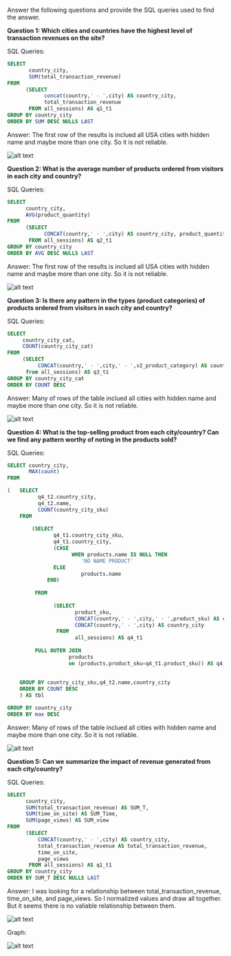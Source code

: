 Answer the following questions and provide the SQL queries used to find the answer.

    
**Question 1: Which cities and countries have the highest level of transaction revenues on the site?**


SQL Queries:
```SQL
SELECT 
       country_city,
       SUM(total_transaction_revenue)
FROM  
      (SELECT 
            concat(country,' - ',city) AS country_city, 
            total_transaction_revenue
       FROM all_sessions) AS q1_t1
GROUP BY country_city
ORDER BY SUM DESC NULLS LAST 
```


Answer: The first row of the results is inclued all USA cities with hidden name and maybe more than one city. So it is not reliable. 

![alt text](images/starting_with_questions_Q1.png)




**Question 2: What is the average number of products ordered from visitors in each city and country?**


SQL Queries:
```SQL
SELECT 
      country_city,
      AVG(product_quantity)
FROM  
      (SELECT 
            CONCAT(country,' - ',city) AS country_city, product_quantity
       FROM all_sessions) AS q2_t1
GROUP BY country_city
ORDER BY AVG DESC NULLS LAST 
```


Answer: The first row of the results is inclued all USA cities with hidden name and maybe more than one city. So it is not reliable. 

![alt text](images/starting_with_questions_Q2.png)



**Question 3: Is there any pattern in the types (product categories) of products ordered from visitors in each city and country?**


SQL Queries:
```SQL
SELECT  
     country_city_cat,
     COUNT(country_city_cat)
FROM 
     (SELECT 
          CONCAT(country,' - ',city,' - ',v2_product_category) AS country_city_cat
      from all_sessions) AS q3_t1
GROUP BY country_city_cat
ORDER BY COUNT DESC
```


Answer: Many of rows of the table inclued all cities with hidden name and maybe more than one city. So it is not reliable. 

![alt text](images/starting_with_questions_Q3.png)



**Question 4: What is the top-selling product from each city/country? Can we find any pattern worthy of noting in the products sold?**


SQL Queries:
```SQL
SELECT country_city,
       MAX(count)
FROM

(   SELECT  
          q4_t2.country_city,
    	  q4_t2.name,
    	  COUNT(country_city_sku)
    FROM  
    
        (SELECT 
    	       q4_t1.country_city_sku,
    		   q4_t1.country_city,
    	       (CASE 
    			     WHEN products.name IS NULL THEN
    	                'NO NAME PRODUCT' 
    	       ELSE
    	                products.name
    		 END) 
    	       
         FROM 
       
               (SELECT 
    		          product_sku,
    	              CONCAT(country,' - ',city,' - ',product_sku) AS country_city_sku,
                      CONCAT(country,' - ',city) AS country_city
                FROM 
    			      all_sessions) AS q4_t1
         
         FULL OUTER JOIN 
                    products 
    				on (products.product_sku=q4_t1.product_sku)) AS q4_t2
    
    
    GROUP BY country_city_sku,q4_t2.name,country_city
    ORDER BY COUNT DESC
    ) AS tbl	

GROUP BY country_city
ORDER BY max DESC
```


Answer: Many of rows of the table inclued all cities with hidden name and maybe more than one city. So it is not reliable. 

![alt text](images/starting_with_questions_Q4.png)



**Question 5: Can we summarize the impact of revenue generated from each city/country?**

SQL Queries:
```SQL
SELECT 
      country_city,
      SUM(total_transaction_revenue) AS SUM_T,
      SUM(time_on_site) AS SUM_Time,
      SUM(page_views) AS SUM_view
FROM  
      (SELECT 
	      CONCAT(country,' - ',city) AS country_city, 
	      total_transaction_revenue AS total_transaction_revenue,
	      time_on_site,
	      page_views
       FROM all_sessions) AS q1_t1
GROUP BY country_city
ORDER BY SUM_T DESC NULLS LAST 
```


Answer: I was looking for a relationship between total_transaction_revenue, time_on_site, and page_views. So I normalized values and draw all together. But it seems there is no valiable relationship between them.

![alt text](images/starting_with_questions_Q5.png)

Graph:

![alt text](images/starting_with_questions_Q5_Graph.png)





